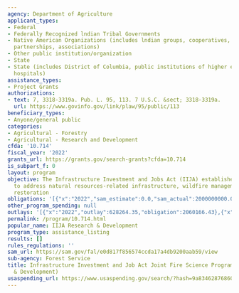 ```yaml
---
agency: Department of Agriculture
applicant_types:
- Federal
- Federally Recognized lndian Tribal Governments
- Native American Organizations (includes lndian groups, cooperatives, corporations,
  partnerships, associations)
- Other public institution/organization
- State
- State (includes District of Columbia, public institutions of higher education and
  hospitals)
assistance_types:
- Project Grants
authorizations:
- text: 7, 3318-3319a. Pub. L. 95, 113. 7 U.S.C. &sect; 3318-3319a.
  url: https://www.govinfo.gov/link/plaw/95/public/113
beneficiary_types:
- Anyone/general public
categories:
- Agricultural - Forestry
- Agricultural - Research and Development
cfda: '10.714'
fiscal_year: '2022'
grants_url: https://grants.gov/search-grants?cfda=10.714
is_subpart_f: 0
layout: program
objective: The Infrastructure Investment and Jobs Act (IIJA) establishes new funds
  to address natural resources-related infrastructure, wildfire management and ecosystem
  restoration
obligations: '[{"x":"2022","sam_estimate":0.0,"sam_actual":2000000000.0,"usa_spending_actual":1732592.43},{"x":"2023","sam_estimate":0.0,"sam_actual":1732592.0,"usa_spending_actual":16482895.42},{"x":"2024","sam_estimate":0.0,"sam_actual":0.0,"usa_spending_actual":30366355.95}]'
other_program_spending: null
outlays: '[{"x":"2022","outlay":628264.35,"obligation":2060166.43},{"x":"2023","outlay":2504121.07,"obligation":17072456.4},{"x":"2024","outlay":821268.09,"obligation":29449220.97}]'
permalink: /program/10.714.html
popular_name: IIJA Research & Development
program_type: assistance_listing
results: []
rules_regulations: ''
sam_url: https://sam.gov/fal/e0d817f856574ccda17a4db9200aab59/view
sub-agency: Forest Service
title: Infrastructure Investment and Job Act Joint Fire Science Program (Research
  & Development)
usaspending_url: https://www.usaspending.gov/search/?hash=9a834628768603bc833e9f7716f7c4f7
---
```

